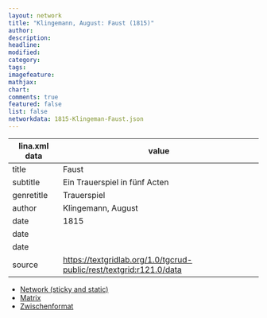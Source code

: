 ```yaml
---
layout: network
title: "Klingemann, August: Faust (1815)"
author:
description:
headline:
modified:
category:
tags:
imagefeature: 
mathjax: 
chart: 
comments: true
featured: false
list: false
networkdata: 1815-Klingeman-Faust.json
---
```

lina.xml data  | value
------------- | -------------
title|Faust
subtitle|Ein Trauerspiel in fünf Acten
genretitle|Trauerspiel
author|Klingemann, August
date|1815
date|
date|
source|https://textgridlab.org/1.0/tgcrud-public/rest/textgrid:r121.0/data


* [Network (sticky and static)](/network110)
* [Matrix](/matrix110)
* [Zwischenformat](/lina110 )
